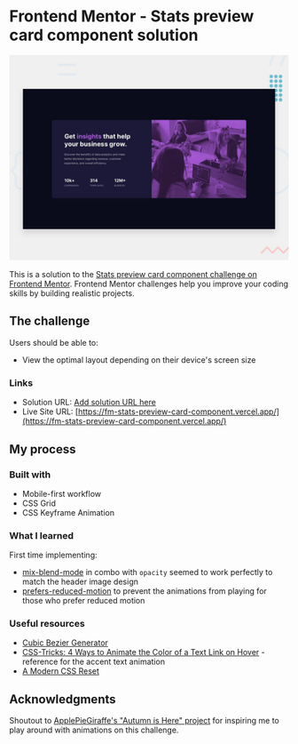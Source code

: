 # Frontend Mentor - Stats preview card component solution

![Desktop preview for the stats preview card component challenge](./images/desktop-preview.jpg)

This is a solution to the [Stats preview card component challenge on Frontend Mentor](https://www.frontendmentor.io/challenges/stats-preview-card-component-8JqbgoU62). Frontend Mentor challenges help you improve your coding skills by building realistic projects.

## The challenge

Users should be able to:

- View the optimal layout depending on their device's screen size

### Links

- Solution URL: [Add solution URL here](https://your-solution-url.com)
- Live Site URL: [https://fm-stats-preview-card-component.vercel.app/](https://fm-stats-preview-card-component.vercel.app/)

## My process

### Built with

- Mobile-first workflow
- CSS Grid
- CSS Keyframe Animation

### What I learned

First time implementing:

- [mix-blend-mode](https://developer.mozilla.org/en-US/docs/Web/CSS/mix-blend-mode) in combo with `opacity` seemed to work perfectly to match the header image design
- [prefers-reduced-motion](https://developer.mozilla.org/en-US/docs/Web/CSS/@media/prefers-reduced-motion) to prevent the animations from playing for those who prefer reduced motion

### Useful resources

- [Cubic Bezier Generator](https://cubic-bezier.com)
- [CSS-Tricks: 4 Ways to Animate the Color of a Text Link on Hover](https://css-tricks.com/4-ways-to-animate-the-color-of-a-text-link-on-hover/) - reference for the accent text animation
- [A Modern CSS Reset](https://piccalil.li/blog/a-modern-css-reset)

## Acknowledgments

Shoutout to [ApplePieGiraffe's "Autumn is Here" project](https://github.com/ApplePieGiraffe/autumn-is-here) for inspiring me to play around with animations on this challenge.

